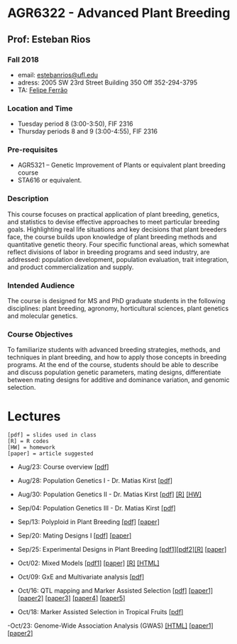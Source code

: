# AGR6322 - Advanced Plant Breeding

## Prof: Esteban Rios

### Fall 2018

- email: estebanrios@ufl.edu
- adress: 2005 SW 23rd Street Building 350 Off 352-294-3795
- TA: [Felipe Ferrão](https://lfelipe-ferrao.github.io/)

### Location and Time

- Tuesday period 8 (3:00-3:50), FIF 2316
- Thursday periods 8 and 9 (3:00-4:55), FIF 2316

### Pre-requisites

- AGR5321 – Genetic Improvement of Plants or equivalent plant breeding course 
- STA616 or equivalent.

### Description

This course focuses on practical application of plant breeding, genetics, and statistics to devise effective approaches to meet particular breeding goals. Highlighting real life situations and key decisions that plant breeders face, the course builds upon knowledge of plant breeding methods and quantitative genetic theory. Four specific functional areas, which somewhat reflect divisions of labor in breeding programs and seed industry, are addressed: population development, population evaluation, trait integration, and product commercialization and supply. 

### Intended Audience
The course is designed for MS and PhD graduate students in the following disciplines: plant breeding, agronomy, horticultural sciences, plant genetics and molecular genetics.

### Course Objectives
To familiarize students with advanced breeding strategies, methods, and techniques in plant breeding, and how to apply those concepts in breeding programs. At the end of the course, students should be able to describe and discuss population genetic parameters, mating designs, differentiate between mating designs for additive and dominance variation,  and genomic selection. 

# Lectures


```
[pdf] = slides used in class
[R] = R codes
[HW] = homework
[paper] = article suggested
```

- Aug/23: Course overview [[pdf]](https://github.com/lfelipe-ferrao/lfelipe-ferrao.github.io/blob/master/class/ad_plant/Syllabus.pdf)

- Aug/28: Population Genetics I - Dr. Matias Kirst [[pdf]](https://github.com/lfelipe-ferrao/lfelipe-ferrao.github.io/blob/master/class/ad_plant/pop1.pdf)

- Aug/30: Population Genetics II - Dr. Matias Kirst [[pdf]](https://github.com/lfelipe-ferrao/lfelipe-ferrao.github.io/blob/master/class/ad_plant/pop2.pdf) [[R]](http://htmlpreview.github.io/?https://github.com/lfelipe-ferrao/lfelipe-ferrao.github.io/blob/master/class/ad_plant/R_class.html) [[HW]](./HW1.html)

- Sep/04: Population Genetics III - Dr. Matias Kirst [[pdf]](https://github.com/lfelipe-ferrao/lfelipe-ferrao.github.io/blob/master/class/ad_plant/pop3.pdf)

- Sep/13: Polyploid in Plant Breeding [[pdf]](https://github.com/lfelipe-ferrao/lfelipe-ferrao.github.io/blob/master/class/ad_plant/class4.pdf) [[paper]](https://www.frontiersin.org/articles/10.3389/fpls.2018.00513/full)

- Sep/20: Mating Designs I [[pdf]](https://github.com/lfelipe-ferrao/lfelipe-ferrao.github.io/blob/master/class/ad_plant/class5.pdf) [[paper]](http://escijournals.net/index.php/JPBG/article/view/124)

- Sep/25: Experimental Designs in Plant Breeding [[pdf1]](https://github.com/lfelipe-ferrao/lfelipe-ferrao.github.io/blob/master/class/ad_plant/class6.pdf)[[pdf2]](https://github.com/lfelipe-ferrao/lfelipe-ferrao.github.io/blob/master/class/ad_plant/class8.pdf)[[R]](https://github.com/lfelipe-ferrao/lfelipe-ferrao.github.io/blob/master/class/ad_plant/class7.pdf) [[paper]](https://doi.org/10.1038/hdy.2009.153)

- Oct/02: Mixed Models [[pdf1]](https://github.com/lfelipe-ferrao/lfelipe-ferrao.github.io/blob/master/class/ad_plant/class9.pdf)  [[paper]](https://link.springer.com/article/10.1007/s10681-007-9449-8) [[R]](./carlos.html) [[HTML]](https://minhaskamal.github.io/DownGit/#/home?url=https://github.com/lfelipe-ferrao/lfelipe-ferrao.github.io/blob/master/class/ad_plant/mixed_model.html)

- Oct/09: GxE and Multivariate analysis [[pdf]](https://github.com/lfelipe-ferrao/lfelipe-ferrao.github.io/blob/master/class/ad_plant/class10.pdf)  

- Oct/16: QTL mapping and Marker Assisted Selection [[pdf]](https://github.com/lfelipe-ferrao/lfelipe-ferrao.github.io/blob/master/class/ad_plant/class11.pdf) [[paper1]](https://www.actahort.org/books/1111/1111_45.htm) [[paper2]](https://www.frontiersin.org/articles/10.3389/fpls.2017.00577/full) [[paper3]](https://www.ncbi.nlm.nih.gov/pubmed/20150489) [[paper4]](http://www.plantphysiol.org/content/147/3/969) [[paper5]](https://www.nature.com/articles/nrg701)

- Oct/18: Marker Assisted Selection in Tropical Fruits [[pdf]](https://github.com/lfelipe-ferrao/lfelipe-ferrao.github.io/blob/master/class/ad_plant/class12.pdf)

-Oct/23: Genome-Wide Association Analysis (GWAS) [[HTML]](https://minhaskamal.github.io/DownGit/#/home?url=https://github.com/lfelipe-ferrao/lfelipe-ferrao.github.io/blob/master/class/ad_plant/gwas_class.html) [[paper1]]( https://www.nature.com/articles/nrg2896) [[paper2]](https://dl.sciencesocieties.org/publications/tpg/abstracts/1/1/5) 
